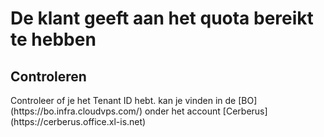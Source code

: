 <h1> De klant geeft aan het quota bereikt te hebben </h1>

<h2> Controleren </h2>
Controleer of je het Tenant ID hebt. kan je vinden in de [BO](https://bo.infra.cloudvps.com/) onder het account [Cerberus](https://cerberus.office.xl-is.net)